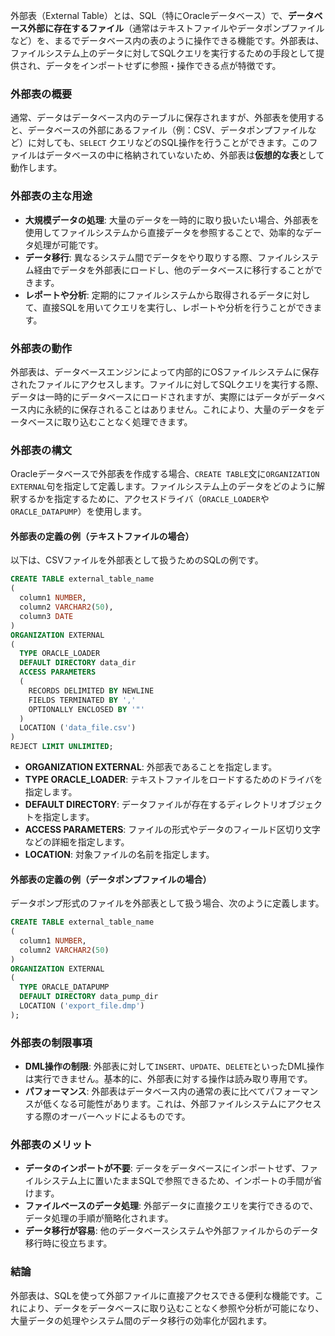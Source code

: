 外部表（External Table）とは、SQL（特にOracleデータベース）で、**データベース外部に存在するファイル**（通常はテキストファイルやデータポンプファイルなど）を、まるでデータベース内の表のように操作できる機能です。外部表は、ファイルシステム上のデータに対してSQLクエリを実行するための手段として提供され、データをインポートせずに参照・操作できる点が特徴です。

### 外部表の概要
通常、データはデータベース内のテーブルに保存されますが、外部表を使用すると、データベースの外部にあるファイル（例：CSV、データポンプファイルなど）に対しても、`SELECT` クエリなどのSQL操作を行うことができます。このファイルはデータベースの中に格納されていないため、外部表は**仮想的な表**として動作します。

### 外部表の主な用途
- **大規模データの処理**: 大量のデータを一時的に取り扱いたい場合、外部表を使用してファイルシステムから直接データを参照することで、効率的なデータ処理が可能です。
- **データ移行**: 異なるシステム間でデータをやり取りする際、ファイルシステム経由でデータを外部表にロードし、他のデータベースに移行することができます。
- **レポートや分析**: 定期的にファイルシステムから取得されるデータに対して、直接SQLを用いてクエリを実行し、レポートや分析を行うことができます。

### 外部表の動作
外部表は、データベースエンジンによって内部的にOSファイルシステムに保存されたファイルにアクセスします。ファイルに対してSQLクエリを実行する際、データは一時的にデータベースにロードされますが、実際にはデータがデータベース内に永続的に保存されることはありません。これにより、大量のデータをデータベースに取り込むことなく処理できます。

### 外部表の構文
Oracleデータベースで外部表を作成する場合、`CREATE TABLE`文に`ORGANIZATION EXTERNAL`句を指定して定義します。ファイルシステム上のデータをどのように解釈するかを指定するために、アクセスドライバ（`ORACLE_LOADER`や`ORACLE_DATAPUMP`）を使用します。

#### 外部表の定義の例（テキストファイルの場合）
以下は、CSVファイルを外部表として扱うためのSQLの例です。

```sql
CREATE TABLE external_table_name
(
  column1 NUMBER,
  column2 VARCHAR2(50),
  column3 DATE
)
ORGANIZATION EXTERNAL
(
  TYPE ORACLE_LOADER
  DEFAULT DIRECTORY data_dir
  ACCESS PARAMETERS
  (
    RECORDS DELIMITED BY NEWLINE
    FIELDS TERMINATED BY ','
    OPTIONALLY ENCLOSED BY '"'
  )
  LOCATION ('data_file.csv')
)
REJECT LIMIT UNLIMITED;
```

- **ORGANIZATION EXTERNAL**: 外部表であることを指定します。
- **TYPE ORACLE_LOADER**: テキストファイルをロードするためのドライバを指定します。
- **DEFAULT DIRECTORY**: データファイルが存在するディレクトリオブジェクトを指定します。
- **ACCESS PARAMETERS**: ファイルの形式やデータのフィールド区切り文字などの詳細を指定します。
- **LOCATION**: 対象ファイルの名前を指定します。

#### 外部表の定義の例（データポンプファイルの場合）
データポンプ形式のファイルを外部表として扱う場合、次のように定義します。

```sql
CREATE TABLE external_table_name
(
  column1 NUMBER,
  column2 VARCHAR2(50)
)
ORGANIZATION EXTERNAL
(
  TYPE ORACLE_DATAPUMP
  DEFAULT DIRECTORY data_pump_dir
  LOCATION ('export_file.dmp')
);
```

### 外部表の制限事項
- **DML操作の制限**: 外部表に対して`INSERT`、`UPDATE`、`DELETE`といったDML操作は実行できません。基本的に、外部表に対する操作は読み取り専用です。
- **パフォーマンス**: 外部表はデータベース内の通常の表に比べてパフォーマンスが低くなる可能性があります。これは、外部ファイルシステムにアクセスする際のオーバーヘッドによるものです。

### 外部表のメリット
- **データのインポートが不要**: データをデータベースにインポートせず、ファイルシステム上に置いたままSQLで参照できるため、インポートの手間が省けます。
- **ファイルベースのデータ処理**: 外部データに直接クエリを実行できるので、データ処理の手順が簡略化されます。
- **データ移行が容易**: 他のデータベースシステムや外部ファイルからのデータ移行時に役立ちます。

### 結論
外部表は、SQLを使って外部ファイルに直接アクセスできる便利な機能です。これにより、データをデータベースに取り込むことなく参照や分析が可能になり、大量データの処理やシステム間のデータ移行の効率化が図れます。
